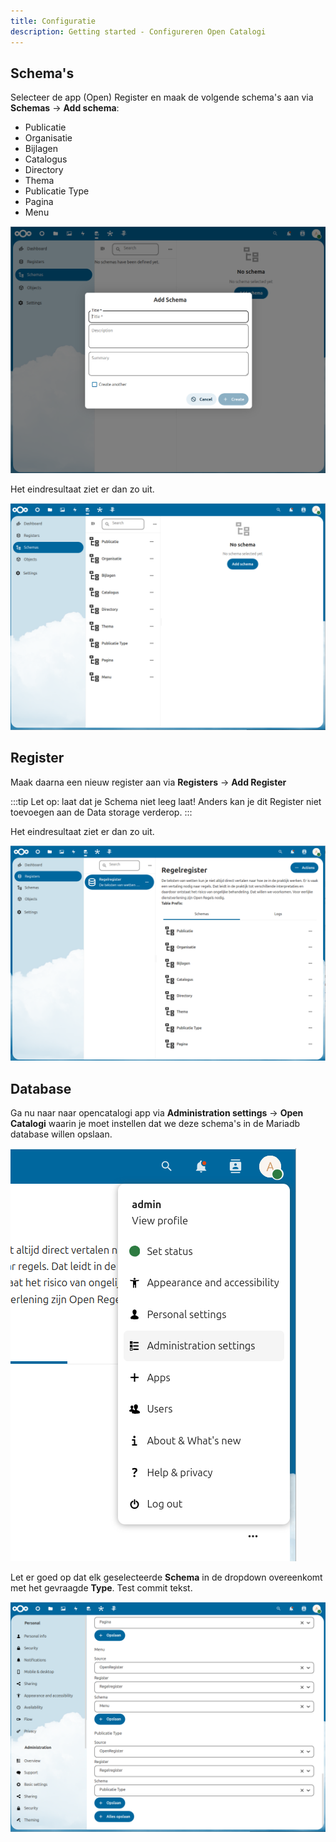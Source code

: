 ```yaml
---
title: Configuratie
description: Getting started - Configureren Open Catalogi
---
```


## Schema's

Selecteer de app (Open) Register en maak de volgende schema's aan via **Schemas** -> **Add schema**:
- Publicatie
- Organisatie
- Bijlagen
- Catalogus
- Directory
- Thema
- Publicatie Type
- Pagina
- Menu

![Confugureren schema's](../../../static/img/OpenCatalogi/OC-schemas.png)

Het eindresultaat ziet er dan zo uit.

![Geconfigureerde schema's](../../../static/img/OpenCatalogi/OC-schemas-configured-new.png)

## Register

Maak daarna een nieuw register aan via **Registers** -> **Add Register**

:::tip
Let op: laat dat je Schema niet leeg laat! Anders kan je dit Register niet toevoegen aan de Data storage verderop.
:::

Het eindresultaat ziet er dan zo uit.

![Register](../../../static/img/OpenCatalogi/OC-register.png)

## Database

Ga nu naar naar opencatalogi app via **Administration settings** -> **Open Catalogi** waarin je moet instellen dat we deze schema's in de Mariadb database willen opslaan.

![Administration settings](../../../static/img/OpenCatalogi/OC-admin-settings.png)

Let er goed op dat elk geselecteerde **Schema** in de dropdown overeenkomt met het gevraagde **Type**. Test commit tekst.

![Data storage](../../../static/img/OpenCatalogi/OC-data-storage-new.png)
